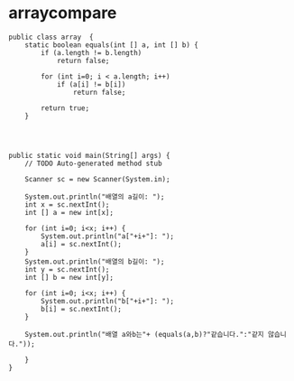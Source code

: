 # arraycompare


	public class array  {
		static boolean equals(int [] a, int [] b) {
			if (a.length != b.length)
				return false;
			
			for (int i=0; i < a.length; i++) 
				if (a[i] != b[i])
					return false;
			
			return true;
		}
	
	
	
	
	public static void main(String[] args) {
		// TODO Auto-generated method stub

		Scanner sc = new Scanner(System.in);
		
		System.out.println("배열의 a길이: ");
		int x = sc.nextInt();
		int [] a = new int[x];
		
		for (int i=0; i<x; i++) {
			System.out.println("a["+i+"]: ");
			a[i] = sc.nextInt();
		}
		System.out.println("배열의 b길이: ");
		int y = sc.nextInt();
		int [] b = new int[y];
		
		for (int i=0; i<x; i++) {
			System.out.println("b["+i+"]: ");
			b[i] = sc.nextInt();
		}
		
		System.out.println("배열 a와b는"+ (equals(a,b)?"같습니다.":"같지 않습니다."));
		
		}
	}

